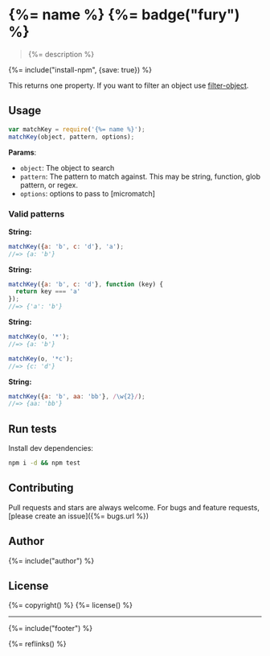# {%= name %} {%= badge("fury") %}

> {%= description %}

{%= include("install-npm", {save: true}) %}

This returns one property. If you want to filter an object use [filter-object].

## Usage

```js
var matchKey = require('{%= name %}');
matchKey(object, pattern, options);
```

**Params**:

- `object`: The object to search
- `pattern`: The pattern to match against. This may be string, function, glob pattern, or regex.
- `options`: options to pass to [micromatch]


### Valid patterns



**String:**

```js
matchKey({a: 'b', c: 'd'}, 'a');
//=> {a: 'b'}
```

**String:**

```js
matchKey({a: 'b', c: 'd'}, function (key) {
  return key === 'a'
});
//=> {'a': 'b'}
```

**String:**

```js
matchKey(o, '*');
//=> {a: 'b'}

matchKey(o, '*c');
//=> {c: 'd'}
```

**String:**

```js
matchKey({a: 'b', aa: 'bb'}, /\w{2}/);
//=> {aa: 'bb'}
```


## Run tests

Install dev dependencies:

```bash
npm i -d && npm test
```

## Contributing
Pull requests and stars are always welcome. For bugs and feature requests, [please create an issue]({%= bugs.url %})

## Author
{%= include("author") %}

## License
{%= copyright() %}
{%= license() %}

***

{%= include("footer") %}

[filter-object]: https:/github.com/jonschlinkert/filter-object
{%= reflinks() %}
<!-- deps: helper-reflinks -->
